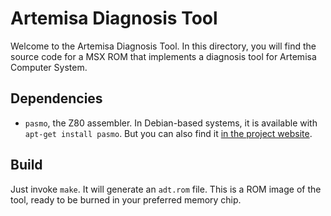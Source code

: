 # Artemisa Diagnosis Tool

Welcome to the Artemisa Diagnosis Tool. In this directory, you will find the source code for a MSX ROM that implements a diagnosis tool for Artemisa Computer System.

## Dependencies

- `pasmo`, the Z80 assembler. In Debian-based systems, it is available with `apt-get install pasmo`. But you can also find it [in the project website](http://pasmo.speccy.org/). 

## Build

Just invoke `make`. It will generate an `adt.rom` file. This is a ROM image of the tool, ready to be burned in your preferred memory chip. 

